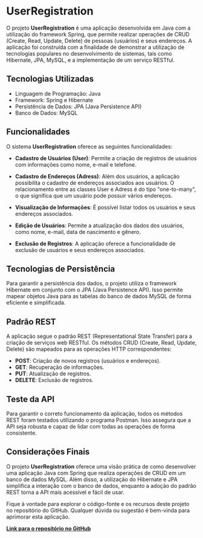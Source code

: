 # UserRegistration

O projeto **UserRegistration** é uma aplicação desenvolvida em Java com a utilização do framework Spring, que permite realizar operações de CRUD (Create, Read, Update, Delete) de pessoas (usuários) e seus endereços. A aplicação foi construída com a finalidade de demonstrar a utilização de tecnologias populares no desenvolvimento de sistemas, tais como Hibernate, JPA, MySQL, e a implementação de um serviço RESTful.

## Tecnologias Utilizadas

- Linguagem de Programação: Java
- Framework: Spring e Hibernate
- Persistência de Dados: JPA (Java Persistence API)
- Banco de Dados: MySQL

## Funcionalidades

O sistema **UserRegistration** oferece as seguintes funcionalidades:

- **Cadastro de Usuários (User)**: Permite a criação de registros de usuários com informações como nome, e-mail e telefone.

- **Cadastro de Endereços (Adress)**: Além dos usuários, a aplicação possibilita o cadastro de endereços associados aos usuários. O relacionamento entre as classes User e Adress é do tipo "one-to-many", o que significa que um usuário pode possuir vários endereços.

- **Visualização de Informações**: É possível listar todos os usuários e seus endereços associados.

- **Edição de Usuários**: Permite a atualização dos dados dos usuários, como nome, e-mail, data de nascimento e gênero.

- **Exclusão de Registros**: A aplicação oferece a funcionalidade de exclusão de usuários e seus endereços associados.

## Tecnologias de Persistência

Para garantir a persistência dos dados, o projeto utiliza o framework Hibernate em conjunto com o JPA (Java Persistence API). Isso permite mapear objetos Java para as tabelas do banco de dados MySQL de forma eficiente e simplificada.

## Padrão REST

A aplicação segue o padrão REST (Representational State Transfer) para a criação de serviços web RESTful. Os métodos CRUD (Create, Read, Update, Delete) são mapeados para as operações HTTP correspondentes:

- **POST**: Criação de novos registros (usuários e endereços).
- **GET**: Recuperação de informações.
- **PUT**: Atualização de registros.
- **DELETE**: Exclusão de registros.

## Teste da API

Para garantir o correto funcionamento da aplicação, todos os métodos REST foram testados utilizando o programa Postman. Isso assegura que a API seja robusta e capaz de lidar com todas as operações de forma consistente.

## Considerações Finais

O projeto **UserRegistration** oferece uma visão prática de como desenvolver uma aplicação Java com Spring que realiza operações de CRUD em um banco de dados MySQL. Além disso, a utilização do Hibernate e JPA simplifica a interação com o banco de dados, enquanto a adoção do padrão REST torna a API mais acessível e fácil de usar.

Fique à vontade para explorar o código-fonte e os recursos deste projeto no repositório do GitHub. Qualquer dúvida ou sugestão é bem-vinda para aprimorar esta aplicação.

**[Link para o repositório no GitHub](https://github.com/seu-usuario/UserRegistration)**

